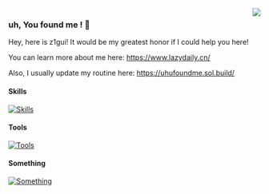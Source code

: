 <img align="right" src="https://github-readme-stats.vercel.app/api?username=z1gui&show_icons=true&icon_color=CE1D2D&text_color=718096&bg_color=ffffff&hide_title=true" />

### uh, You found me ! 👋

Hey, here is z1gui!  It would be my greatest honor if I could help you here!

You can learn more about me here: https://www.lazydaily.cn/

Also, I usually update my routine here: https://uhufoundme.sol.build/

#### Skills

[![Skills](https://skillicons.dev/icons?i=js,html,css,jquery,bootstrap,vue,nodejs,java,kotlin,solidity,spring,docker,kafka,nginx,redis,mysql,git,gradle,vim&perline=10&theme=light)](https://skillicons.dev)

#### Tools

[![Tools](https://skillicons.dev/icons?i=apple,windows,linux,idea,eclipse,vscode,ps&perline=10&theme=light)](https://skillicons.dev)

#### Something

[![Something](https://skillicons.dev/icons?i=twitter,discord,gmail,linkedin&perline=10&theme=light)](https://skillicons.dev)



